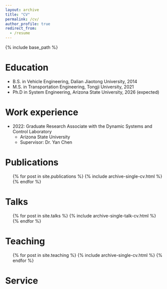 ```yaml
---
layout: archive
title: "CV"
permalink: /cv/
author_profile: true
redirect_from:
  - /resume
---
```


{% include base_path %}

Education
======
* B.S. in Vehicle Engineering, Dalian Jiaotong University, 2014
* M.S. in Transportation Engineering, Tongji University, 2021
* Ph.D in System Engineering, Arizona State University, 2026 (expected)

Work experience
======
* 2022: Graduate Research Associate with the Dynamic Systems and Control Laboratory
  * Arizona State University
  * Supervisor: Dr. Yan Chen


Publications
======
  <ul>{% for post in site.publications %}
    {% include archive-single-cv.html %}
  {% endfor %}</ul>
  
Talks
======
  <ul>{% for post in site.talks %}
    {% include archive-single-talk-cv.html %}
  {% endfor %}</ul>
  
Teaching
======
  <ul>{% for post in site.teaching %}
    {% include archive-single-cv.html %}
  {% endfor %}</ul>
  
Service
======

